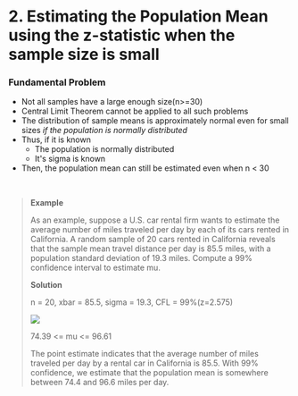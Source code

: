 # 2. Estimating the Population Mean using the z-statistic when the sample size is small

### Fundamental Problem
- Not all samples have a large enough size(n>=30)
- Central Limit Theorem cannot be applied to all such problems
- The distribution of sample means is approximately normal even for small sizes *if the population is normally distributed*
- Thus, if it is known
	- The population is normally distributed
	- It's sigma is known
- Then, the population mean can still be estimated even when n < 30

<br>

> __Example__
>
> As an example, suppose a U.S. car rental firm wants to estimate the average number of miles traveled per day by each of its cars rented in California. A random sample of 20 cars rented in California reveals that the sample mean travel distance per day is 85.5 miles, with a population standard deviation of 19.3 miles. Compute a 99% confidence interval to estimate mu.
>
> __Solution__
>
> n = 20, xbar = 85.5, sigma = 19.3, CFL = 99%(z=2.575)
> 
> <img src="https://chart.apis.google.com/chart?cht=tx&chl=85.5%20-%202.575%20*%2019.3%2F%5Csqrt%7B20%7D%20%3C%3D%20%5Cmu%20%3C%3D%2085.5%20-%202.575%20*%2019.3%2F%5Csqrt%7B20%7D"/>
>
> 74.39 <= mu <= 96.61
>
> The point estimate indicates that the average number of miles traveled per day by a rental car in California is 85.5. With 99% confidence, we estimate that the population mean is somewhere between 74.4 and 96.6 miles per day.
